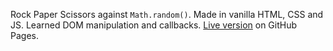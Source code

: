 Rock Paper Scissors against `Math.random()`. Made in vanilla HTML, CSS and JS. Learned DOM manipulation and callbacks. [Live version](https://btdmaster.github.io/rock-paper-scissors/) on GitHub Pages.